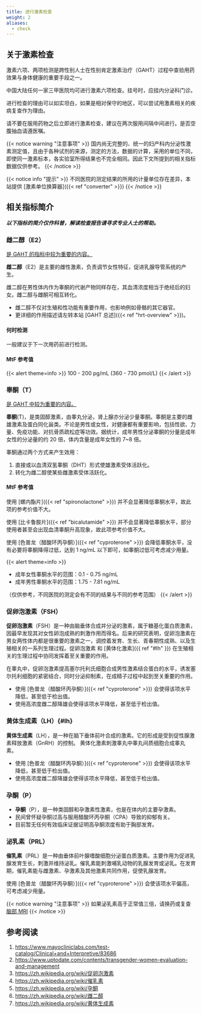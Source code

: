 ```yaml
---
title: 进行激素检查
weight: 2
aliases:
  - check
---
```


## 关于激素检查

激素六项、两项检测是跨性别人士在性别肯定激素治疗（GAHT）过程中查验用药效果与身体健康的重要手段之一。

中国大陆任何一家三甲医院均可进行激素六项检查。挂号时，应挂内分泌科门诊。

进行检查的理由可以如实坦白，如果是相对保守的地区，可以尝试用激素相关的疾病复查作为理由。

请不要在服用药物之后立即进行激素检查，建议在两次服用间隔中间进行。是否空腹抽血请遵医嘱。

{{< notice warning "注意事项" >}}
国内尚无完整的、统一的妇产科内分泌性激素测定值，且由于各种试剂的来源，测定的方法，数据的计算，采用的单位不同，即使同一激素标本，各实验室所得结果也不完全相同。因此下文所提到的相关指标数据仅供参考。
{{< /notice >}}

{{< notice info "提示" >}}
不同医院的测定结果的所用的计量单位存在差异，本站提供 [激素单位换算器]({{< ref "converter" >}})
{{< /notice >}}

## 相关指标简介

**_以下指标的简介仅作科普，解读检查报告请寻求专业人士的帮助。_**

### 雌二醇（E2）

<u>是 GAHT 的指标中较为重要的内容。</u>

**雌二醇**（E2）是主要的雌性激素，负责调节女性特征，促进乳腺导管系统的产生。

雌二醇在男性体内作为睾酮的代谢产物同样存在，其血清浓度相当于绝经后的妇女。雌二醇与雌酮可相互转化。

- 雌二醇不仅对生殖和性功能有重要作用，也影响例如骨骼的其它器官。
- 更详细的作用描述请左转本站 [GAHT 总述]({{< ref "hrt-overview" >}})。

#### 何时检测

一般建议于下一次用药前进行检测。

#### MtF 参考值

{{< alert theme=info >}}
100 - 200 pg/mL (360 - 730 pmol/L)
{{< /alert >}}

### **睾酮（T）**

<u>是 GAHT 中较为重要的内容。</u>

**睾酮**(T)，是类固醇激素，由睾丸分泌，肾上腺亦分泌少量睾酮。睾酮是主要的雌雄激素及蛋白同化甾类。不论是男性或女性，对健康都有重要影响，包括性欲、力量、免疫功能、对抗骨质疏松症等功效。据统计，成年男性分泌睾酮的分量是成年女性的分泌量的约 20 倍，体内含量是成年女性的 7~8 倍。

睾酮通过两个方式来产生效用：

1. 直接或以血清双氢睾酮（DHT）形式使雄激素受体活跃化。
1. 转化为雌二醇使某些雌激素受体活跃化。

#### MtF 参考值

使用 [螺内酯片]({{< ref "spironolactone" >}}) 并不会显著降低睾酮水平，故此项的参考价值不大。

使用 [比卡鲁胺片]({{< ref "bicalutamide" >}}) 并不会显著降低睾酮水平，部分使用者甚至会出现血清睾酮升高现象，故此项参考价值不大。

使用 [色普龙（醋酸环丙孕酮）]({{< ref "cyproterone" >}}) 会降低睾酮水平，没有必要将睾酮降得过低，达到 1 ng/mL 以下即可，如睾酮过低可考虑减少用量。

{{< alert theme=info >}}

- 成年女性睾酮水平的范围：0.1 - 0.75 ng/mL
- 成年男性睾酮水平的范围：1.75 - 7.81 ng/mL

（仅供参考，不同医院的测定会有不同的结果与不同的参考范围）
{{< /alert >}}

### 促卵泡激素（FSH）

**促卵泡激素**（FSH）是一种由脑垂体合成并分泌的激素，属于糖基化蛋白质激素，因最早发现其对女性卵泡成熟的刺激作用而得名。后来的研究表明，促卵泡激素在男女两性体内都是很重要的激素之一，调控着发育、生长、青春期性成熟、以及生殖相关的一系列生理过程。促卵泡激素 和 [黄体化激素]({{ ref "#lh" }}) 在生殖相关的生理过程中协同发挥着至关重要的作用。

在睾丸中，促卵泡激素提高塞尔托利氏细胞合成男性激素结合蛋白的水平，诱发塞尔托利细胞的紧密结合，同时分泌抑制素，在成精子过程中起到至关重要的作用。

- 使用 [色普龙（醋酸环丙孕酮）]({{< ref "cyproterone" >}}) 会使得该项水平降低，甚至低于检出值。
- 使用高浓度雌二醇降雄会使得该项水平降低，甚至低于检出值。

### 黄体生成素（LH）{#lh}

**黄体生成素**（LH），是一种在脑下垂体前叶合成的激素。它的形成是受到促性腺激素释放激素（GnRH）的控制。
黄体化激素刺激睾丸中睾丸间质细胞合成睾丸素。

- 使用 [色普龙（醋酸环丙孕酮）]({{< ref "cyproterone" >}}) 会使得该项水平降低，甚至低于检出值。
- 使用高浓度雌二醇降雄会使得该项水平降低，甚至低于检出值。

### 孕酮（P）

- **孕酮**（P），是一种类固醇和孕激素性激素，也是在体内的主要孕激素。
- 民间曾怀疑孕酮过高与服用醋酸环丙孕酮（CPA）导致的抑郁有关。
- 目前暂无任何有效临床证据证明高孕酮浓度有助于胸部发育。

### 泌乳素（PRL）

**催乳素**（PRL）是一种由垂体前叶腺嗜酸细胞分泌蛋白质激素。主要作用为促进乳腺发育生长，刺激并维持泌乳。催乳素能刺激哺乳动物的乳腺发育或泌乳。在发育期，催乳素能与雌激素、孕激素及其他激素共同作用，促使乳腺发育。

使用 [色普龙（醋酸环丙孕酮）]({{< ref "cyproterone" >}}) 会使该项水平偏高，可考虑减少用量。

{{< notice warning "注意事项" >}}
如果泌乳素高于正常值三倍，请换药或复查 [脑部 MRI](https://zh.wikipedia.org/zh-cn/磁共振成像)
{{< /notice >}}

## 参考阅读

1. <https://www.mayocliniclabs.com/test-catalog/Clinical+and+Interpretive/83686>
1. <https://www.uptodate.com/contents/transgender-women-evaluation-and-management>
1. <https://zh.wikipedia.org/wiki/促卵泡激素>
1. <https://zh.wikipedia.org/wiki/催乳素>
1. <https://zh.wikipedia.org/wiki/孕酮>
1. <https://zh.wikipedia.org/wiki/雌二醇>
1. <https://zh.wikipedia.org/wiki/黄体生成素>
